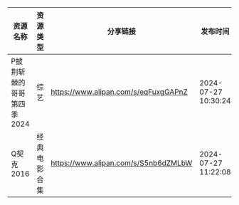 | 资源名称            | 资源类型   | 分享链接                                 | 发布时间                |
| --------------- | ------ | ------------------------------------ | ------------------- |
| P披荆斩棘的哥哥第四季2024 | 综艺     | https://www.alipan.com/s/eqFuxgGAPnZ | 2024-07-27 10:30:24 |
| Q契克2016         | 经典电影合集 | https://www.alipan.com/s/S5nb6dZMLbW | 2024-07-27 11:22:08 |
